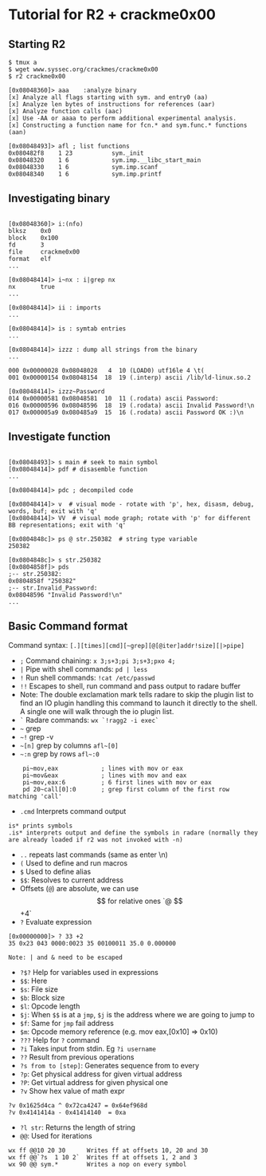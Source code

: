 
# Tutorial for R2 + crackme0x00 


## Starting R2

```
$ tmux a
$ wget www.syssec.org/crackmes/crackme0x00
$ r2 crackme0x00
```

```
[0x08048360]> aaa    :analyze binary
[x] Analyze all flags starting with sym. and entry0 (aa)
[x] Analyze len bytes of instructions for references (aar)
[x] Analyze function calls (aac)
[x] Use -AA or aaaa to perform additional experimental analysis.
[x] Constructing a function name for fcn.* and sym.func.* functions (aan)

[0x08048493]> afl ; list functions
0x080482f8    1 23           sym._init
0x08048320    1 6            sym.imp.__libc_start_main
0x08048330    1 6            sym.imp.scanf
0x08048340    1 6            sym.imp.printf
```

## Investigating binary

```

[0x08048360]> i:(nfo)
blksz    0x0
block    0x100
fd       3
file     crackme0x00
format   elf
...

[0x08048414]> i~nx : i|grep nx
nx       true
...

[0x08048414]> ii : imports
...

[0x08048414]> is : symtab entries
...

[0x08048414]> izzz : dump all strings from the binary
...

000 0x00000028 0x08048028   4  10 (LOAD0) utf16le 4 \t(
001 0x00000154 0x08048154  18  19 (.interp) ascii /lib/ld-linux.so.2

[0x08048414]> izzz~Password
014 0x00000581 0x08048581  10  11 (.rodata) ascii Password:
016 0x00000596 0x08048596  18  19 (.rodata) ascii Invalid Password!\n
017 0x000005a9 0x080485a9  15  16 (.rodata) ascii Password OK :)\n

```

## Investigate function

```

[0x08048493]> s main # seek to main symbol
[0x08048414]> pdf # disasemble function
...

[0x08048414]> pdc ; decompiled code

[0x08048414]> v  # visual mode - rotate with 'p', hex, disasm, debug, words, buf; exit with 'q'
[0x08048414]> VV  # visual mode graph; rotate with 'p' for different BB representations; exit with 'q'

[0x0804848c]> ps @ str.250382  # string type variable
250382

[0x0804848c]> s str.250382
[0x0804858f]> pds
;-- str.250382:
0x0804858f "250382"
;-- str.Invalid_Password:
0x08048596 "Invalid Password!\n"
...
```

## Basic Command format

Command syntax: `[.][times][cmd][~grep][@[@iter]addr!size][|>pipe]`
* `;` Command chaining: `x 3;s+3;pi 3;s+3;pxo 4;`
* `|` Pipe with shell commands: `pd | less`
* `!` Run shell commands: `!cat /etc/passwd`
* `!!` Escapes to shell, run command and pass output to radare buffer
* Note: The double exclamation mark tells radare to skip the plugin list to find an IO plugin handling this command to launch it directly to the shell. A single one will walk through the io plugin list.
* `` ` `` Radare commands: `` wx `!ragg2 -i exec` ``
* `~` grep
* `~!` grep -v
* `~[n]` grep by columns `afl~[0]`
* `~:n` grep by rows `afl~:0`
```
	pi~mov,eax  		  ; lines with mov or eax
	pi~mov&eax  		  ; lines with mov and eax
	pi~mov,eax:6  		  ; 6 first lines with mov or eax
	pd 20~call[0]:0       ; grep first column of the first row matching 'call'
```
* `.cmd` Interprets command output
```
is* prints symbols
.is* interprets output and define the symbols in radare (normally they are already loaded if r2 was not invoked with -n)
```
* `..` repeats last commands (same as enter \n)
* `(` Used to define and run macros
* `$` Used to define alias
* `$$`: Resolves to current address
* Offsets (`@`) are absolute, we can use $$ for relative ones `@ $$+4`
* `?` Evaluate expression
```
[0x00000000]> ? 33 +2
35 0x23 043 0000:0023 35 00100011 35.0 0.000000

Note: | and & need to be escaped
```
* `?$?` Help for variables used in expressions
* `$$`: Here
* `$s`: File size
* `$b`: Block size
* `$l`: Opcode length
* `$j`: When `$$` is at a `jmp`, `$j` is the address where we are going to jump to
* `$f`: Same for `jmp` fail address
* `$m`: Opcode memory reference (e.g. mov eax,[0x10] => 0x10)
* `???` Help for `?` command
* `?i` Takes input from stdin. Eg `?i username`
* `??` Result from previous operations
* `?s from to [step]`: Generates sequence from <from> to <to> every <step>
* `?p`: Get physical address for given virtual address
* `?P`: Get virtual address for given physical one
* `?v` Show hex value of math expr
```
?v 0x1625d4ca ^ 0x72ca4247 = 0x64ef968d
?v 0x4141414a - 0x41414140  = 0xa
```
* `?l str`: Returns the length of string
* `@@`: Used for iterations
```
wx ff @@10 20 30      Writes ff at offsets 10, 20 and 30
wx ff @@`?s  1 10 2`  Writes ff at offsets 1, 2 and 3
wx 90 @@ sym.*        Writes a nop on every symbol
```